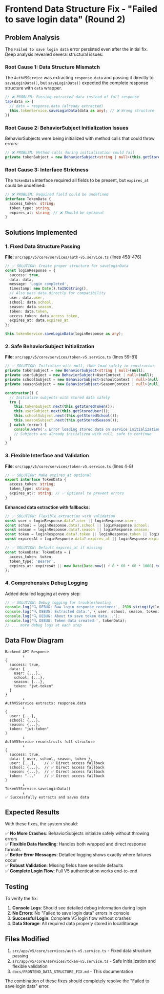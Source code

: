 # Frontend Data Structure Fix - "Failed to save login data" (Round 2)

## Problem Analysis

The `Failed to save login data` error persisted even after the initial fix. Deep analysis revealed several structural issues:

### Root Cause 1: Data Structure Mismatch
The `AuthV5Service` was extracting `response.data` and passing it directly to `saveLoginData()`, but `saveLoginData()` expected the complete response structure with `data` wrapper.

```typescript
// ❌ PROBLEM: Passing extracted data instead of full response
tap(data => {
  // data = response.data (already extracted)
  this.tokenService.saveLoginData(data as any); // ❌ Wrong structure
})
```

### Root Cause 2: BehaviorSubject Initialization Issues
BehaviorSubjects were being initialized with method calls that could throw errors:

```typescript
// ❌ PROBLEM: Method calls during initialization could fail
private tokenSubject = new BehaviorSubject<string | null>(this.getStoredToken());
```

### Root Cause 3: Interface Strictness
The `TokenData` interface required all fields to be present, but `expires_at` could be undefined:

```typescript
// ❌ PROBLEM: Required field could be undefined
interface TokenData {
  access_token: string;
  token_type: string;
  expires_at: string; // ❌ Should be optional
}
```

## Solutions Implemented

### 1. Fixed Data Structure Passing

**File**: `src/app/v5/core/services/auth-v5.service.ts` (lines 458-476)

```typescript
// ✅ SOLUTION: Create proper structure for saveLoginData
const loginResponse = {
  success: true,
  data: data,
  message: 'Login completed',
  timestamp: new Date().toISOString(),
  // Also pass data directly for compatibility
  user: data.user,
  school: data.school,
  season: data.season,
  token: data.token,
  access_token: data.access_token,
  expires_at: data.expires_at
};

this.tokenService.saveLoginData(loginResponse as any);
```

### 2. Safe BehaviorSubject Initialization

**File**: `src/app/v5/core/services/token-v5.service.ts` (lines 59-81)

```typescript
// ✅ SOLUTION: Initialize with null, then load safely in constructor
private tokenSubject = new BehaviorSubject<string | null>(null);
private userSubject = new BehaviorSubject<UserContext | null>(null);
private schoolSubject = new BehaviorSubject<SchoolContext | null>(null);
private seasonSubject = new BehaviorSubject<SeasonContext | null>(null);

constructor() {
  // Initialize subjects with stored data safely
  try {
    this.tokenSubject.next(this.getStoredToken());
    this.userSubject.next(this.getStoredUser());
    this.schoolSubject.next(this.getStoredSchool());
    this.seasonSubject.next(this.getStoredSeason());
  } catch (error) {
    console.warn('⚠️ Error loading stored data on service initialization:', error);
    // Subjects are already initialized with null, safe to continue
  }
}
```

### 3. Flexible Interface and Validation

**File**: `src/app/v5/core/services/token-v5.service.ts` (lines 4-8)

```typescript
// ✅ SOLUTION: Make expires_at optional
export interface TokenData {
  access_token: string;
  token_type: string;
  expires_at?: string; // ✅ Optional to prevent errors
}
```

**Enhanced data extraction with fallbacks:**
```typescript
// ✅ SOLUTION: Flexible extraction with validation
const user = loginResponse.data?.user || loginResponse.user;
const school = loginResponse.data?.school || loginResponse.school;
const season = loginResponse.data?.season || loginResponse.season;
const token = loginResponse.data?.token || loginResponse.token || loginResponse.access_token;
const expiresAt = loginResponse.data?.expires_at || loginResponse.expires_at;

// ✅ SOLUTION: Default expires_at if missing
const tokenData: TokenData = {
  access_token: token,
  token_type: 'Bearer',
  expires_at: expiresAt || new Date(Date.now() + 8 * 60 * 60 * 1000).toISOString()
};
```

### 4. Comprehensive Debug Logging

Added detailed logging at every step:

```typescript
// ✅ SOLUTION: Debug logging for troubleshooting
console.log('🔍 DEBUG: Raw login response received:', JSON.stringify(loginResponse, null, 2));
console.log('🔍 DEBUG: Extracted data:', { user, school, season, token: token ? 'TOKEN_EXISTS' : 'NO_TOKEN' });
console.log('🔍 DEBUG: About to save token data...');
console.log('🔍 DEBUG: Token data created:', tokenData);
// ... more debug logs at each step
```

## Data Flow Diagram

```
Backend API Response
        ↓
{
  success: true,
  data: {
    user: {...},
    school: {...},
    season: {...},
    token: "jwt-token"
  }
}
        ↓
AuthV5Service extracts: response.data
        ↓
{
  user: {...},
  school: {...}, 
  season: {...},
  token: "jwt-token"
}
        ↓
AuthV5Service reconstructs full structure
        ↓
{
  success: true,
  data: { user, school, season, token },
  user: {...},    // ✅ Direct access fallback
  school: {...},  // ✅ Direct access fallback
  season: {...},  // ✅ Direct access fallback
  token: "..."    // ✅ Direct access fallback
}
        ↓
TokenV5Service.saveLoginData() 
        ↓
✅ Successfully extracts and saves data
```

## Expected Results

With these fixes, the system should:

✅ **No More Crashes**: BehaviorSubjects initialize safely without throwing errors  
✅ **Flexible Data Handling**: Handles both wrapped and direct response formats  
✅ **Better Error Messages**: Detailed logging shows exactly where failures occur  
✅ **Robust Validation**: Missing fields have sensible defaults  
✅ **Complete Login Flow**: Full V5 authentication works end-to-end  

## Testing

To verify the fix:

1. **Console Logs**: Should see detailed debug information during login
2. **No Errors**: No "Failed to save login data" errors in console
3. **Successful Login**: Complete V5 login flow without crashes
4. **Data Storage**: All required data properly stored in localStorage

## Files Modified

1. `src/app/v5/core/services/auth-v5.service.ts` - Fixed data structure passing
2. `src/app/v5/core/services/token-v5.service.ts` - Safe initialization and flexible validation
3. `docs/FRONTEND_DATA_STRUCTURE_FIX.md` - This documentation

The combination of these fixes should completely resolve the "Failed to save login data" error.